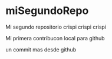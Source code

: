 # miSegundoRepo
Mi segundo repositorio crispi crispi crispi

Mi primera contribucon local para github

un commit mas desde github
